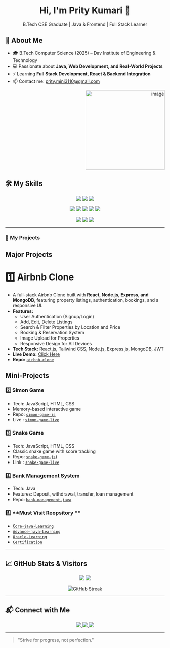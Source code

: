 
<h1 align="center">Hi, I'm Prity Kumari 👋</h1>
<p align="center">B.Tech CSE Graduate | Java & Frontend | Full Stack Learner</p>

## 🚀 About Me
- 🎓 B.Tech Computer Science (2025) – Dav Institute of Engineering & Technology
- 💻 Passionate about **Java, Web Development, and Real-World Projects**
- ⚡ Learning **Full Stack Development, React & Backend Integration**
- 📫 Contact me: [prity.mini3110@gmail.com](mailto:prity.mini3110@gmail.com)

<p align="right">
<img width="250" height="250" alt="image" src="https://github.com/user-attachments/assets/5cb9b9b3-f909-4ffc-b1a3-5f88196e0ee1" />
</p>

## 🛠 My Skills

<p align="center">
  <!-- Programming Languages -->
  <img src="https://img.shields.io/badge/Java-ED8B00?style=for-the-badge&logo=java&logoColor=white" />
  <img src="https://img.shields.io/badge/C-00599C?style=for-the-badge&logo=c&logoColor=white" />
  <img src="https://img.shields.io/badge/C++-00599C?style=for-the-badge&logo=c%2B%2B&logoColor=white" />
</p>

<p align="center">
  <!-- Web Development -->
  <img src="https://img.shields.io/badge/HTML5-E34F26?style=for-the-badge&logo=html5&logoColor=white" />
  <img src="https://img.shields.io/badge/CSS3-1572B6?style=for-the-badge&logo=css3&logoColor=white" />
  <img src="https://img.shields.io/badge/JavaScript-F7DF1E?style=for-the-badge&logo=javascript&logoColor=black" />
  <img src="https://img.shields.io/badge/React-61DAFB?style=for-the-badge&logo=react&logoColor=black" />
  <img src="https://img.shields.io/badge/Bootstrap-7952B3?style=for-the-badge&logo=bootstrap&logoColor=white" />
</p>

<p align="center">
  <!-- Tools & Database -->
  <img src="https://img.shields.io/badge/Git-F05032?style=for-the-badge&logo=git&logoColor=white" />
  <img src="https://img.shields.io/badge/GitHub-181717?style=for-the-badge&logo=github&logoColor=white" />
  <img src="https://img.shields.io/badge/MySQL-4479A1?style=for-the-badge&logo=mysql&logoColor=white" />
</p>

---

### 📂 My Projects
## Major Projects

#  1️⃣ **Airbnb Clone**
- A full-stack Airbnb Clone built with **React, Node.js, Express, and MongoDB**, featuring property listings, authentication, bookings, and a responsive UI.
- **Features:**
  - User Authentication (Signup/Login)
  - Add, Edit, Delete Listings
  - Search & Filter Properties by Location and Price
  - Booking & Reservation System
  - Image Upload for Properties
  - Responsive Design for All Devices
- **Tech Stack:** React.js, Tailwind CSS, Node.js, Express.js, MongoDB, JWT
- **Live Demo:** [Click Here](https://airbnb-clone-tts5.onrender.com/listings)
- **Repo:** [`airbnb-clone`](https://github.com/guptaprity/airbnb-clone)

## Mini-Projects

### 2️⃣ **Simon Game**
- Tech: JavaScript, HTML, CSS  
- Memory-based interactive game  
- Repo: [`simon-game-js`](https://github.com/guptaprity/SimonGame)
- Live : [`simon-game-live`](https://github.com/guptaprity/SimonGame)

### 3️⃣ **Snake Game**
- Tech: JavaScript, HTML, CSS  
- Classic snake game with score tracking  
- Repo: [`snake-game-js`](https://github.com/guptaprity/SnakeGame))
- Link : [`snake-game-live`](https://guptaprity.github.io/SnakeGame/)

### 4️⃣ **Bank Management System**
- Tech: Java  
- Features: Deposit, withdrawal, transfer, loan management  
- Repo: [`bank-management-java`]()


### 5️⃣ **Must Visit Reopsitory **
-  [`Core-java-Learning`](https://github.com/guptaprity/Naresh-IT_Practice_In-Java)
-   [`Advance-java-Learning`](https://github.com/guptaprity/Advance-Java)
-   [`Oracle-Learning`](https://github.com/guptaprity/ORACLE-PRACTICE)
-   [`Certification`](https://github.com/guptaprity/Certificates)

---

## 📈 GitHub Stats & Visitors
<p align="center">
  <img src="https://github-readme-stats.vercel.app/api?username=guptaprity&show_icons=true&hide_title=true&count_private=true&theme=radical" />
  <img src="https://github-readme-stats.vercel.app/api/top-langs/?username=guptaprity&layout=compact&theme=radical" />
</p>

<p align="center">
  <img src="https://github-readme-streak-stats.herokuapp.com/?user=guptaprity&theme=tokyonight" alt="GitHub Streak" />
</p>



---

## 📬 Connect with Me
<p align="center">
  <a href="https://www.linkedin.com/in/prity-gupta-mini/" target="_blank">
    <img src="https://img.shields.io/badge/LinkedIn-0A66C2?style=for-the-badge&logo=linkedin&logoColor=white"/>
  </a>
  <a href="mailto:prity.mini3110@gmail.com">
    <img src="https://img.shields.io/badge/Email-D14836?style=for-the-badge&logo=gmail&logoColor=white"/>
  </a>
  <a href="https://github.com/guptaprity">
    <img src="https://img.shields.io/badge/GitHub-181717?style=for-the-badge&logo=github&logoColor=white"/>
  </a>
</p>

---

> "Strive for progress, not perfection."
